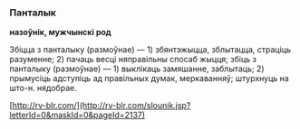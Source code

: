 ### Панталык
**назоўнік, мужчынскі род**

Збіцца з панталыку (размоўнае) — 1) збянтэжыцца, зблытацца, страціць разуменне; 2) пачаць весці няправільны спосаб жыцця; збіць з панталыку (размоўнае) — 1) выклікаць замяшанне, заблытаць; 2) прымусіць адступіць ад правільных думак, меркаванняў; штурхнуць на што-н. нядобрае.

<a rel="author">[http://rv-blr.com/](http://rv-blr.com/slounik.jsp?letterId=0&maskId=0&pageId=2137)</a>
